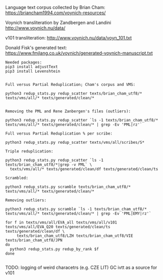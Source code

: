 Language text corpus collected by Brian Cham:
  https://briancham1994.com/voynich-resources/

Voynich transliteration by Zandbergen and Landini
  http://www.voynich.nu/data/

v101 transliteration:
  http://www.voynich.nu/data/voyn_101.txt

Donald Fisk's generated text:
  https://www.fmjlang.co.uk/voynich/generated-voynich-manuscript.txt

```
Needed packages:
pip3 install adjustText
pip3 install Levenshtein


Full versus Partial Reduplication; Cham's corpus and VMS:

python3 redup_stats.py redup_scatter texts/brian_cham_utf8/* texts/vms/all/* texts/generated/clean/*


Removing the PML and Rene Zanbergen's files (outliers):

python3 redup_stats.py redup_scatter `ls -1 texts/brian_cham_utf8/* texts/vms/all/* texts/generated/clean/* | grep -Ev 'PML|rz'`

Full versus Partial Reduplication % per scribe:

python3 redup_stats.py redup_scatter texts/vms/all/scribes/S*

Triple reduplication:

python3 redup_stats.py redup_scatter `ls -1 texts/brian_cham_utf8/*|grep -v PML` \
  texts/vms/all/* texts/generated/clean/df texts/generated/clean/ts
  
Scrambled:

python3 redup_stats.py scramble texts/brian_cham_utf8/* texts/vms/all/* texts/generated/clean/*

Removing outliers:

python3 redup_stats.py scramble `ls -1 texts/brian_cham_utf8/* texts/vms/all/* texts/generated/clean/* | grep -Ev 'PML|EMY|rz'`

for f in texts/vms/all/EVA_all texts/vms/all/v101 texts/vms/all/EVA_Q20 texts/generated/clean/ts texts/generated/clean/df \
     texts/brian_cham_utf8/LZH texts/brian_cham_utf8/VIE texts/brian_cham_utf8/JPN 
do 
  python3 redup_stats.py redup_by_rank $f
done


```

TODO:
logging of weird characetrs (e.g. CZE LIT)
GC ivtt as a source for v101
